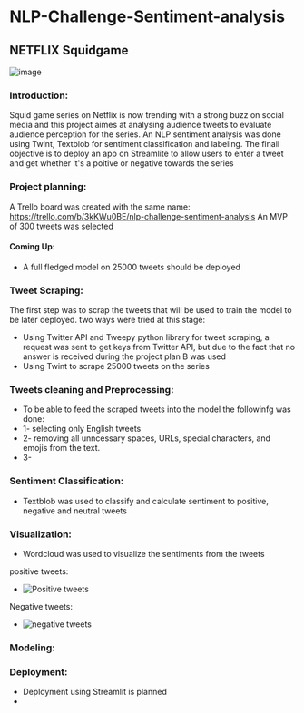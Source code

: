 # NLP-Challenge-Sentiment-analysis
## NETFLIX Squidgame 

![image](https://user-images.githubusercontent.com/84380899/137283680-1dd032af-895d-4656-939d-0ae38edd42c8.png)

### Introduction: 

Squid game series on Netflix is now trending with a strong buzz on social media and this project aimes at analysing audience tweets to evaluate audience perception for the series.
An NLP sentiment analysis was done using Twint, Textblob for sentiment classification and labeling. The finall objective is to deploy an app on Streamlite to allow users to enter a tweet and get whether it's a poitive or negative towards the series

### Project planning: 

A Trello board was created with the same name: https://trello.com/b/3kKWu0BE/nlp-challenge-sentiment-analysis
An MVP of 300 tweets was selected 

#### Coming Up: 
- A full fledged model on 25000 tweets should be deployed 

### Tweet Scraping: 
The first step was to scrap the tweets that will be used to train the model to be later deployed. two ways were tried at this stage: 
  - Using Twitter API and Tweepy python library for tweet scraping, a request was sent to get keys from Twitter API, but due to the fact that no answer is received during the project plan B was used 
  - Using Twint to scrape 25000 tweets on the series 
 
 ### Tweets cleaning and Preprocessing: 
 - To be able to feed the scraped tweets into the model the followinfg was done: 
 -  1- selecting only English tweets 
 -  2- removing all unncessary spaces, URLs, special characters, and emojis from the text.  
 -  3-
 ### Sentiment Classification:
  - Textblob was used to classify and calculate sentiment to positive, negative and neutral tweets
 
 ### Visualization: 
  - Wordcloud was used to visualize the sentiments from the tweets 

positive tweets:
  - ![Positive tweets](https://user-images.githubusercontent.com/84380899/137282109-c37b7747-7657-43b9-8b6a-16c6592ee350.png)
 
 Negative tweets:
  - ![negative tweets](https://user-images.githubusercontent.com/84380899/137283000-aa1313ce-871e-4f06-bd07-0731e41d821f.png)


### Modeling: 


### Deployment: 
- Deployment using Streamlit is planned
- 

